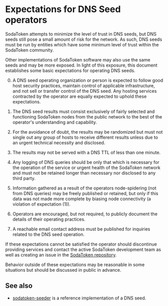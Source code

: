 Expectations for DNS Seed operators
====================================

SodaToken attempts to minimize the level of trust in DNS seeds,
but DNS seeds still pose a small amount of risk for the network.
As such, DNS seeds must be run by entities which have some minimum
level of trust within the SodaToken community.

Other implementations of SodaToken software may also use the same
seeds and may be more exposed. In light of this exposure, this
document establishes some basic expectations for operating DNS seeds.

0. A DNS seed operating organization or person is expected to follow good
host security practices, maintain control of applicable infrastructure,
and not sell or transfer control of the DNS seed. Any hosting services
contracted by the operator are equally expected to uphold these expectations.

1. The DNS seed results must consist exclusively of fairly selected and
functioning SodaToken nodes from the public network to the best of the
operator's understanding and capability.

2. For the avoidance of doubt, the results may be randomized but must not
single out any group of hosts to receive different results unless due to an
urgent technical necessity and disclosed.

3. The results may not be served with a DNS TTL of less than one minute.

4. Any logging of DNS queries should be only that which is necessary
for the operation of the service or urgent health of the SodaToken
network and must not be retained longer than necessary nor disclosed
to any third party.

5. Information gathered as a result of the operators node-spidering
(not from DNS queries) may be freely published or retained, but only
if this data was not made more complete by biasing node connectivity
(a violation of expectation (1)).

6. Operators are encouraged, but not required, to publicly document the
details of their operating practices.

7. A reachable email contact address must be published for inquiries
related to the DNS seed operation.

If these expectations cannot be satisfied the operator should discontinue
providing services and contact the active SodaToken development team as well as
creating an issue in the [SodaToken repository](https://github.com/sodatoken/sodatoken/BinaryOmen/sodatoken2).

Behavior outside of these expectations may be reasonable in some
situations but should be discussed in public in advance.

See also
----------
- [sodatoken-seeder](https://github.com/sodatoken/sodatoken/BinaryOmen/sodatoken2-seeder) is a reference
  implementation of a DNS seed.
